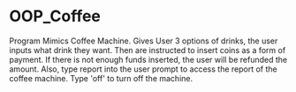 # OOP_Coffee
Program Mimics Coffee Machine. Gives User 3 options of drinks, the user inputs what drink they want. Then are instructed to insert coins as a form of payment. If there is not enough funds inserted, the user will be refunded the amount. Also, type report into the user prompt to access the report of the coffee machine. Type 'off' to turn off the machine.
